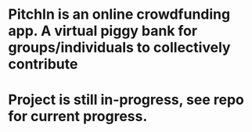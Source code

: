 # PitchIn is an online crowdfunding app. A virtual piggy bank for groups/individuals to collectively contribute

# Project is still in-progress, see repo for current progress. 
